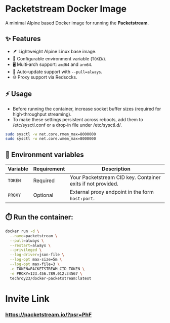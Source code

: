 # Packetstream Docker Image

A minimal Alpine based Docker image for running the **Packetstream**.

## ✨ Features
- 🪶 Lightweight Alpine Linux base image.
- 🔑 Configurable environment variable (`TOKEN`).
- 🖥️ Multi‑arch support: `amd64` and `arm64`.
- 🔄 Auto‑update support with `--pull=always`.
- 🌐 Proxy support via Redsocks.

## ⚡ Usage
- Before running the container, increase socket buffer sizes (required for high‑throughput streaming).
- To make these settings persistent across reboots, add them to /etc/sysctl.conf or a drop‑in file under /etc/sysctl.d/.

```bash
sudo sysctl -w net.core.rmem_max=8000000
sudo sysctl -w net.core.wmem_max=8000000
```

## 🧩 Environment variables
| Variable | Requirement | Description |
|----------|-------------|-------------|
| `TOKEN`  | Required    | Your Packetstream CID key. Container exits if not provided. |
| `PROXY`  | Optional    | External proxy endpoint in the form `host:port`. |

## ⏱️ Run the container:
```bash
docker run -d \
  --name=packetstream \
  --pull=always \
  --restart=always \
  --privileged \
  --log-driver=json-file \
  --log-opt max-size=5m \
  --log-opt max-file=3 \
  -e TOKEN=PACKETSTREAM_CID_TOKEN \
  -e PROXY=123.456.789.012:34567 \
  techroy23/docker-packetstream:latest
```

# Invite Link
### https://packetstream.io/?psr=PhF